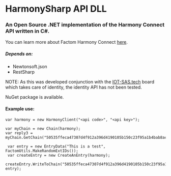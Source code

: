 # HarmonySharp API DLL
### An Open Source .NET implementation of the Harmony Connect API written in C#.

You can learn more about Factom Harmony Connect [here](https://docs.harmony.factom.com/).

##### Depends on:

* Newtonsoft.json
* RestSharp


NOTE: As this was developed conjunction with the [IOT-SAS.tech](https://iot-sas.tech) board which takes care of identity, the identity API has not been tested.

NuGet package is available.


#### Example use:

```
var harmony = new HarmonyClient("<api code>", "<api key>");
```

 ```
 var myChain = new Chain(harmony);
 var reply3 = myChain.GetChain("50535ffeca47307d4f912a396d4190105b150c23f95a1b4bab8acb0871b43328");
```
```
 var entry = new EntryData("This is a test", FactomUtils.MakeRandomExtIDs());
 var createEntry = new CreateAnEntry(harmony);
 createEntry.WriteToChain("50535ffeca47307d4f912a396d4190105b150c23f95a1b4bab8acb0871b43328", entry);
 ```
 
